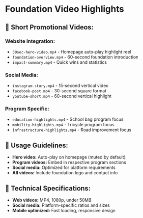 # Foundation Video Highlights

## 📁 Short Promotional Videos:

### **Website Integration:**
- `30sec-hero-video.mp4` - Homepage auto-play highlight reel
- `foundation-overview.mp4` - 60-second foundation introduction
- `impact-summary.mp4` - Quick wins and statistics

### **Social Media:**
- `instagram-story.mp4` - 15-second vertical video
- `facebook-post.mp4` - 30-second square format
- `youtube-short.mp4` - 60-second vertical highlight

### **Program Specific:**
- `education-highlights.mp4` - School bag program focus
- `mobility-highlights.mp4` - Tricycle program focus
- `infrastructure-highlights.mp4` - Road improvement focus

## 🎯 Usage Guidelines:
- **Hero video:** Auto-play on homepage (muted by default)
- **Program videos:** Embed in respective program sections
- **Social media:** Optimized for platform requirements
- **All videos:** Include foundation logo and contact info

## 📱 Technical Specifications:
- **Web videos:** MP4, 1080p, under 50MB
- **Social media:** Platform-specific ratios and sizes
- **Mobile optimized:** Fast loading, responsive design
